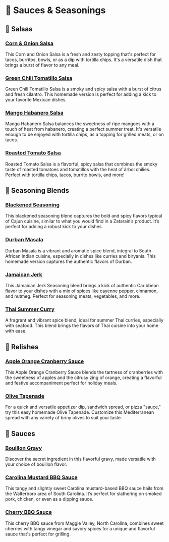 # &#129474; Sauces &amp; Seasonings
## &#129387; Salsas
### [Corn &amp; Onion Salsa](corn-onion-salsa.adoc)
This Corn and Onion Salsa is a fresh and zesty topping that's perfect for tacos, burritos, bowls, or as a dip with tortilla chips. It's a versatile dish that brings a burst of flavor to any meal.
### [Green Chili Tomatillo Salsa](green-chili-tomatillo-salsa.adoc)
Green Chili Tomatillo Salsa is a smoky and spicy salsa with a burst of citrus and fresh cilantro. This homemade version is perfect for adding a kick to your favorite Mexican dishes.
### [Mango Habanero Salsa](mango-habanero-salsa.adoc)
Mango Habanero Salsa balances the sweetness of ripe mangoes with a touch of heat from habanero, creating a perfect summer treat. It's versatile enough to be enjoyed with tortilla chips, as a topping for grilled meats, or on tacos.
### [Roasted Tomato Salsa](roasted-tomato-salsa.adoc)
Roasted Tomato Salsa is a flavorful, spicy salsa that combines the smoky taste of roasted tomatoes and tomatillos with the heat of árbol chilies. Perfect with tortilla chips, tacos, burrito bowls, and more!
## &#129476; Seasoning Blends
### [Blackened Seasoning](blackened-seasoning.adoc)
This blackened seasoning blend captures the bold and spicy flavors typical of Cajun cuisine, similar to what you would find in a Zatarain’s product. It’s perfect for adding a robust kick to your dishes.
### [Durban Masala](durban-masala-blend.adoc)
Durban Masala is a vibrant and aromatic spice blend, integral to South African Indian cuisine, especially in dishes like curries and biryanis. This homemade version captures the authentic flavors of Durban.
### [Jamaican Jerk](jamaican-jerk.adoc)
This Jamaican Jerk Seasoning blend brings a kick of authentic Caribbean flavor to your dishes with a mix of spices like cayenne pepper, cinnamon, and nutmeg. Perfect for seasoning meats, vegetables, and more.
### [Thai Summer Curry](thai-summer-curry.adoc)
A fragrant and vibrant spice blend, ideal for summer Thai curries, especially with seafood. This blend brings the flavors of Thai cuisine into your home with ease.
## &#129362; Relishes
### [Apple Orange Cranberry Sauce](apple-orange-cranberry-sauce.adoc)
This Apple Orange Cranberry Sauce blends the tartness of cranberries with the sweetness of apples and the citrusy zing of orange, creating a flavorful and festive accompaniment perfect for holiday meals.
### [Olive Tapenade](olive-tapenade.adoc)
For a quick and versatile appetizer dip, sandwich spread, or pizza "sauce," try this easy homemade Olive Tapenade. Customize this Mediterranean spread with any variety of briny olives to suit your taste.
## &#127835; Sauces
### [Bouillon Gravy](bouillon-gravy.adoc)
Discover the secret ingredient in this flavorful gravy, made versatile with your choice of bouillon flavor.
### [Carolina Mustard BBQ Sauce](carolina-mustard-bbq-sauce.adoc)
This tangy and slightly sweet Carolina mustard-based BBQ sauce hails from the Walterboro area of South Carolina. It’s perfect for slathering on smoked pork, chicken, or even as a dipping sauce.
### [Cherry BBQ Sauce](cherry-bbq-sauce.adoc)
This cherry BBQ sauce from Maggie Valley, North Carolina, combines sweet cherries with tangy vinegar and savory spices for a unique and flavorful sauce that's perfect for grilling.
